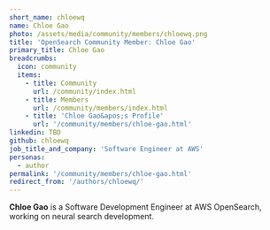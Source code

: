 ```yaml
---
short_name: chloewq
name: Chloe Gao
photo: /assets/media/community/members/chloewq.png
title: 'OpenSearch Community Member: Chloe Gao'
primary_title: Chloe Gao
breadcrumbs:
  icon: community
  items:
    - title: Community
      url: /community/index.html
    - title: Members
      url: /community/members/index.html
    - title: 'Chloe Gao&apos;s Profile'
      url: '/community/members/chloe-gao.html'
linkedin: TBD
github: chloewq
job_title_and_company: 'Software Engineer at AWS'
personas:
  - author
permalink: '/community/members/chloe-gao.html'
redirect_from: '/authors/chloewq/'
---
```


**Chloe Gao** is a Software Development Engineer at AWS OpenSearch, working on neural search development.
